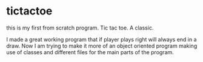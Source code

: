# tictactoe

this is my first from scratch program.  Tic tac toe.  A classic.

I made a great working program that if player plays right will always end in a draw.
Now I am trying to make it more of an object oriented program making use of classes and different files for the main parts of the program.
